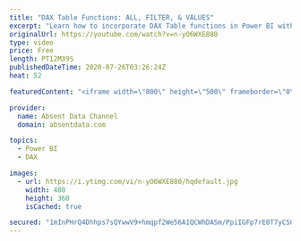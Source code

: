 ```yaml
---
title: "DAX Table Functions: ALL, FILTER, & VALUES"
excerpt: "Learn how to incorporate DAX Table functions in Power BI with real world scenarios. Also learn how to quickly add these functions in to dynamic calculations in DAX."
originalUrl: https://youtube.com/watch?v=n-yO6WXE880
type: video
price: Free
length: PT12M39S
publishedDateTime: 2020-07-26T03:26:24Z
heat: 52

featuredContent: "<iframe width=\"800\" height=\"500\" frameborder=\"0\" src=\"https://www.youtube.com/embed/n-yO6WXE880\" allow=\"accelerometer; autoplay; encrypted-media; gyroscope; picture-in-picture\" allowfullscreen></iframe>"

provider:
  name: Absent Data Channel
  domain: absentdata.com

topics:
  - Power BI
  - DAX

images:
  - url: https://i.ytimg.com/vi/n-yO6WXE880/hqdefault.jpg
    width: 480
    height: 360
    isCached: true

secured: "1mInPHrQ4Dhhps7sQYwwV9+hmqpf2We56A1QCWhDASm/PpiIGFp7rE0T7yCS0zpYuGbmeu+JXIc4K1FGfan8ZJ1plJa6rd3/1P0nmrVWJ5i76EqzFaHmOYNFCmKV7j7IA+CZDX3BaY5ZNbW34UDX1mgd+eOFH1aLIlhadoq/GHYpzeG7L9wacPwVoBzHGKjnK1B78idsPDdudbnmVsWLnUloUUmGIrC22HhM1Gt01pELjUtCNRWNfvR/Xyp8JqwoAeLut8i35T3GLyVxYLOhh6tCWptj9jJWUilsCLuLVFK+LVGnRlpIck3OPcSggeK76TeUYWwGVOUfV4rgNlwKIifTgbQovE2w2cdMf8QgH7xXH86iw8Idi6ahTHyYgHIfrKEQlqkFxnlomj4m3pfXsjdnADRzbxHokqsR6E8RnuI=;5xSeM7H8LLm1sAyVh3O0fQ=="
---
```



